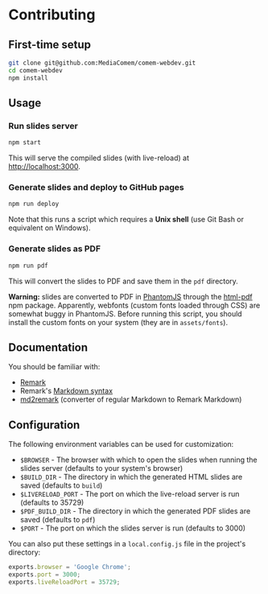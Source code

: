 # Contributing

<!-- START doctoc -->
<!-- END doctoc -->



## First-time setup

```bash
git clone git@github.com:MediaComem/comem-webdev.git
cd comem-webdev
npm install
```



## Usage

### Run slides server

```bash
npm start
```

This will serve the compiled slides (with live-reload) at [http://localhost:3000](http://localhost:3000).

### Generate slides and deploy to GitHub pages

```bash
npm run deploy
```

Note that this runs a script which requires a **Unix shell** (use Git Bash or equivalent on Windows).

### Generate slides as PDF

```bash
npm run pdf
```

This will convert the slides to PDF and save them in the `pdf` directory.

**Warning:** slides are converted to PDF in [PhantomJS][phantomjs] through the [html-pdf][html-pdf] npm package.
Apparently, webfonts (custom fonts loaded through CSS) are somewhat buggy in PhantomJS.
Before running this script, you should install the custom fonts on your system (they are in `assets/fonts`).



## Documentation

You should be familiar with:

* [Remark][remark]
* Remark's [Markdown syntax][remark-syntax]
* [md2remark][md2remark] (converter of regular Markdown to Remark Markdown)



## Configuration

The following environment variables can be used for customization:

* `$BROWSER` - The browser with which to open the slides when running the slides server (defaults to your system's browser)
* `$BUILD_DIR` - The directory in which the generated HTML slides are saved (defaults to `build`)
* `$LIVERELOAD_PORT` - The port on which the live-reload server is run (defaults to 35729)
* `$PDF_BUILD_DIR` - The directory in which the generated PDF slides are saved (defaults to `pdf`)
* `$PORT` - The port on which the slides server is run (defaults to 3000)

You can also put these settings in a `local.config.js` file in the project's directory:

```js
exports.browser = 'Google Chrome';
exports.port = 3000;
exports.liveReloadPort = 35729;
```



[html-pdf]: https://www.npmjs.com/package/html-pdf
[md2remark]: https://github.com/AlphaHydrae/md2remark#md2remark
[phantomjs]: http://phantomjs.org
[remark]: https://remarkjs.com
[remark-syntax]: https://github.com/gnab/remark/wiki/Markdown
